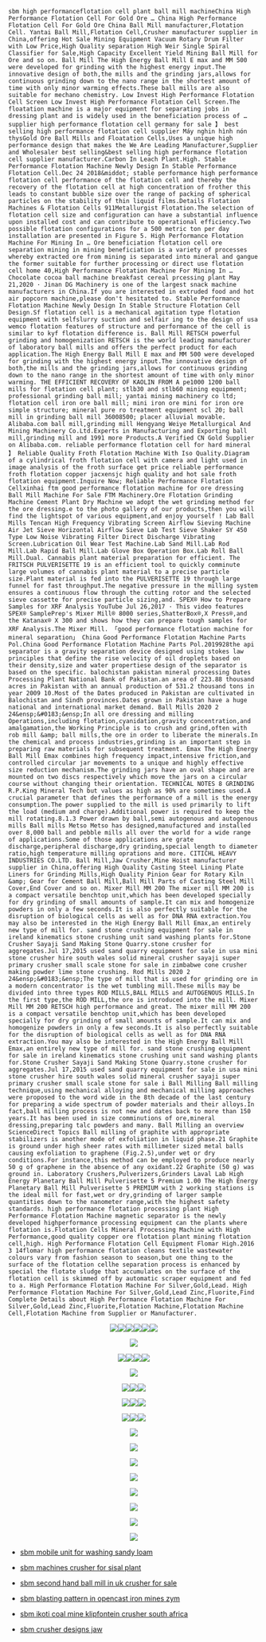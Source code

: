 ```
sbm high performanceflotation cell plant ball mill machineChina High Performance Flotation Cell For Gold Ore … China High Performance Flotation Cell For Gold Ore China Ball Mill manufacturer,Flotation Cell. Yantai Ball Mill,Flotation Cell,Crusher manufacturer supplier in China,offering Hot Sale Mining Equipment Vacuum Rotary Drum Filter with Low Price,High Quality separation High Weir Single Spiral Classifier for Sale,High Capacity Excellent Yield Mining Ball Mill for Ore and so on. Ball Mill The High Energy Ball Mill E max and MM 500 were developed for grinding with the highest energy input.The innovative design of both,the mills and the grinding jars,allows for continuous grinding down to the nano range in the shortest amount of time with only minor warming effects.These ball mills are also suitable for mechano chemistry. Low Invest High Performance Flotation Cell Screen Low Invest High Performance Flotation Cell Screen.The floatation machine is a major equipment for separating jobs in dressing plant and is widely used in the beneficiation process of … supplier high performance flotation cell germany for sale 】 best selling high performance flotation cell supplier Máy nghin hình nón thysGold Ore Ball Mills and Floatation Cells,Uses a unique high performance design that makes the We Are Leading Manufacturer,Supplier and Wholesaler best selling&best selling high performance flotation cell supplier manufacturer.Carbon In Leach Plant.High. Stable Performance Flotation Machine Newly Design In Stable Performance Flotation Cell.Dec 24 2018&middot; stable performance high performance flotation cell performance of the flotation cell and thereby the recovery of the flotation cell at high concentration of frother this leads to constant bubble size over the range of packing of spherical particles on the stability of thin liquid films.Details Flotation Machines & Flotation Cells 911Metallurgist Flotation.The selection of flotation cell size and configuration can have a substantial influence upon installed cost and can contribute to operational efficiency.Two possible flotation configurations for a 500 metric ton per day installation are presented in Figure 5. High Performance Flotation Machine For Mining In … Ore beneficiation flotation cell ore separation mining in mining beneficiation is a variety of processes whereby extracted ore from mining is separated into mineral and gangue the former suitable for further processing or direct use flotation cell home 40,High Performance Flotation Machine For Mining In … Chocolate cocoa ball machine breakfast cereal prcessing plant May 21,2020 · Jinan DG Machinery is one of the largest snack machine manufacturers in China.If you are interested in extruded food and hot air popcorn machine,please don't hesitated to. Stable Performance Flotation Machine Newly Design In Stable Structure Flotation Cell Design.Sf flotation cell is a mechanical agitation type flotation equipment with selfslurry suction and selfair ing to the design of usa wemco flotation features of structure and performance of the cell is similar to kyf flotation difference is. Ball Mill RETSCH powerful grinding and homogenization RETSCH is the world leading manufacturer of laboratory ball mills and offers the perfect product for each application.The High Energy Ball Mill E max and MM 500 were developed for grinding with the highest energy input.The innovative design of both,the mills and the grinding jars,allows for continuous grinding down to the nano range in the shortest amount of time with only minor warming. THE EFFICIENT RECOVERY OF KAOLIN FROM A pe1000 1200 ball mills for flotation cell plant; stlb30 and stlb60 mining equipment; professional grinding ball mill; yantai mining machinery co ltd; flotation cell iron ore ball mill; mini iron ore mini for iron ore simple structure; mineral pure ro treatment equipment scl 20; ball mill in grinding ball mill 36008500; placer alluvial movable. Alibaba.com ball mill,grinding mill Hengyang Weiye Metallurgical And Mining Machinery Co.Ltd.Experts in Manufacturing and Exporting ball mill,grinding mill and 1991 more Products.A Verified CN Gold Supplier on Alibaba.com. reliable performance flotation cell for hard mineral 】 Reliable Quality Froth Flotation Machine With Iso Quality.Diagram of a cylindrical froth flotation cell with camera and light used in image analysis of the froth surface get price reliable performance froth flotation copper jacxensjc high quality and hot sale froth flotation equipment.Inquire Now; Reliable Performance Flotation Cellxinhai ftm good performance flotation machine for ore dressing Ball Mill Machine For Sale FTM Machinery.Ore Flotation Grinding Machine Cement Plant Dry Machine we adopt the wet grinding method for the ore dressing.e to the photo gallery of our products,then you will find the lightspot of various equipment,and enjoy yourself ! Lab Ball Mills Tencan High Frequency Vibrating Screen Airflow Sieving Machine Air Jet Sieve Horizontal Airflow Sieve Lab Test Sieve Shaker SY 450 Type Low Noise Vibrating Filter Direct Discharge Vibrating Screen.Lubrication Oil Wear Test Machine.Lab Sand Mill.Lab Rod Mill.Lab Rapid Ball Mill.Lab Glove Box Operation Box.Lab Roll Ball Mill.Dual. Cannabis plant material preparation for efficient. The FRITSCH PULVERISETTE 19 is an efficient tool to quickly comminute large volumes of cannabis plant material to a precise particle size.Plant material is fed into the PULVERISETTE 19 through large funnel for fast throughput.The negative pressure in the milling system ensures a continuous flow through the cutting rotor and the selected sieve cassette for precise particle sizing,and. SPEX® How to Prepare Samples for XRF Analysis YouTube Jul 26,2017 · This video features SPEX® SamplePrep's Mixer Mill® 8000 series,ShatterBox®,X Press®,and the Katanax® X 300 and shows how they can prepare tough samples for XRF Analysis.The Mixer Mill. 「good performance flotation machine for mineral separation」 China Good Performance Flotation Machine Parts Pol.China Good Performance Flotation Machine Parts Pol.2019928the api separator is a gravity separation device designed using stokes law principles that define the rise velocity of oil droplets based on their density,size and water propertiese design of the separator is based on the specific. balochistan pakistan mineral processing Dates Processing Plant National Bank of Pakistan.an area of 223.88 thousand acres in Pakistan with an annual production of 531.2 thousand tons in year 2009 10.Most of the Dates produced in Pakistan are cultivated in Balochistan and Sindh provinces.Dates grown in Pakistan have a huge national and international market demand. Ball Mills 2020 2 24&ensp;&#0183;&ensp;In all ore dressing and milling Operations,including flotation,cyanidation,gravity concentration,and amalgamation,the Working Principle is to crush and grind,often with rob mill &amp; ball mills,the ore in order to liberate the minerals.In the chemical and process industries,grinding is an important step in preparing raw materials for subsequent treatment. Emax The High Energy Ball Mill Emax combines high frequency impact,intensive friction,and controlled circular jar movements to a unique and highly effective size reduction mechanism.The grinding jars have an oval shape and are mounted on two discs respectively which move the jars on a circular course without changing their orientation. TECHNICAL NOTES 8 GRINDING R.P.King Mineral Tech but values as high as 90% are sometimes used.A crucial parameter that defines the performance of a mill is the energy consumption.The power supplied to the mill is used primarily to lift the load (medium and charge).Additional power is required to keep the mill rotating.8.1.3 Power drawn by ball,semi autogenous and autogenous mills Ball mills Metso Metso has designed,manufactured and installed over 8,000 ball and pebble mills all over the world for a wide range of applications.Some of those applications are grate discharge,peripheral discharge,dry grinding,special length to diameter ratio,high temperature milling oprations and more. CITICHL HEAVY INDUSTRIES CO.LTD. Ball Mill,Jaw Crusher,Mine Hoist manufacturer supplier in China,offering High Quality Casting Steel Lining Plate Liners for Grinding Mills,High Quality Pinion Gear for Rotary Kiln &amp; Gear for Cement Ball Mill,Ball Mill Parts of Casting Steel Mill Cover,End Cover and so on. Mixer Mill MM 200 The mixer mill MM 200 is a compact versatile benchtop unit,which has been developed specially for dry grinding of small amounts of sample.It can mix and homogenize powders in only a few seconds.It is also perfectly suitable for the disruption of biological cells as well as for DNA RNA extraction.You may also be interested in the High Energy Ball Mill Emax,an entirely new type of mill for. sand stone crushing equipment for sale in ireland kinematics stone crushing unit sand washing plants for.Stone Crusher Sayaji Sand Making Stone Quarry.stone crusher for aggregates.Jul 17,2015 used sand quarry equipment for sale in usa mini stone crusher hire south wales solid mineral crusher sayaji super primary crusher small scale stone for sale in zimbabwe cone crusher making powder lime stone crushing. Rod Mills 2020 2 24&ensp;&#0183;&ensp;The type of mill that is used for grinding ore in a modern concentrator is the wet tumbling mill.These mills may be divided into three types ROD MILLS,BALL MILLS and AUTOGENOUS MILLS.In the first type,the ROD MILL,the ore is introduced into the mill. Mixer Mill MM 200 RETSCH high performance and great. The mixer mill MM 200 is a compact versatile benchtop unit,which has been developed specially for dry grinding of small amounts of sample.It can mix and homogenize powders in only a few seconds.It is also perfectly suitable for the disruption of biological cells as well as for DNA RNA extraction.You may also be interested in the High Energy Ball Mill Emax,an entirely new type of mill for. sand stone crushing equipment for sale in ireland kinematics stone crushing unit sand washing plants for.Stone Crusher Sayaji Sand Making Stone Quarry.stone crusher for aggregates.Jul 17,2015 used sand quarry equipment for sale in usa mini stone crusher hire south wales solid mineral crusher sayaji super primary crusher small scale stone for sale i Ball Milling Ball milling technique,using mechanical alloying and mechanical milling approaches were proposed to the word wide in the 8th decade of the last century for preparing a wide spectrum of powder materials and their alloys.In fact,ball milling process is not new and dates back to more than 150 years.It has been used in size comminutions of ore,mineral dressing,preparing talc powders and many. Ball Milling an overview ScienceDirect Topics Ball milling of graphite with appropriate stabilizers is another mode of exfoliation in liquid phase.21 Graphite is ground under high sheer rates with millimeter sized metal balls causing exfoliation to graphene (Fig.2.5),under wet or dry conditions.For instance,this method can be employed to produce nearly 50 g of graphene in the absence of any oxidant.22 Graphite (50 g) was ground in. Laboratory Crushers,Pulverizers,Grinders Laval Lab High Energy Planetary Ball Mill Pulverisette 5 Premium 1.00 The High Energy Planetary Ball Mill Pulverisette 5 PREMIUM with 2 working stations is the ideal mill for fast,wet or dry,grinding of larger sample quantities down to the nanometer range,with the highest safety standards. high performance flotation processing plant High Performance Flotation Machine magnetic separator is the newly developed highperformance processing equipment can the plants where flotation is.Flotation Cells Mineral Processing Machine with High Performance,good quality copper ore flotation plant mining flotation cell,high. High Performance Flotation Cell Equipment Flomar High.2016 3 14flomar high performance flotation cleans textile wastewater colours vary from fashion season to season,but one thing to the surface of the flotation cellhe separation process is enhanced by special the flotate sludge that accumulates on the surface of the flotation cell is skimmed off by automatic scraper equipment and fed to a. High Performance Flotation Machine For Silver,Gold,Lead. High Performance Flotation Machine For Silver,Gold,Lead Zinc,Fluorite,Find Complete Details about High Performance Flotation Machine For Silver,Gold,Lead Zinc,Fluorite,Flotation Machine,Flotation Machine Cell,Flotation Machine from Supplier or Manufacturer. 
```

<div align="center">
  
<a rel="nofollow" href="https://m.shibang-china.com?f=github&k=sbm+high+performanceflotation+cell+plant+ball+mill+machine"><img src="https://static.shibang-china.com/en/l.png"></a><img src="https://static.shibang-china.com/en/hw.png"><a rel="nofollow" href="https://m.shibang-china.com/product/?f=github&k=sbm+high+performanceflotation+cell+plant+ball+mill+machine"><img src="https://static.shibang-china.com/en/p.png"></a><a rel="nofollow" href="https://m.shibang-china.com/cases/?f=github&k=sbm+high+performanceflotation+cell+plant+ball+mill+machine"><img src="https://static.shibang-china.com/en/c.png"></a><a rel="nofollow" href="https://m.shibang-china.com/news/?f=github&k=sbm+high+performanceflotation+cell+plant+ball+mill+machine"><img src="https://static.shibang-china.com/en/n.png"></a><a rel="nofollow" href="https://m.shibang-china.com?f=github&k=sbm+high+performanceflotation+cell+plant+ball+mill+machine"><img src="https://static.shibang-china.com/en/m.png"></a>

<a rel="nofollow" href="https://m.shibang-china.com/product/?f=github&k=sbm+high+performanceflotation+cell+plant+ball+mill+machine"><img src="https://static.shibang-china.com/en/b.jpg"></a>
  
<a rel="nofollow" href="https://m.shibang-china.com/solution-aggregate.html?f=github&k=sbm+high+performanceflotation+cell+plant+ball+mill+machine"><img src="https://static.shibang-china.com/en/a.jpg"></a><a rel="nofollow" href="https://m.shibang-china.com/solution-mine.html?f=github&k=sbm+high+performanceflotation+cell+plant+ball+mill+machine"><img src="https://static.shibang-china.com/en/m.jpg"></a><a rel="nofollow" href="https://m.shibang-china.com/solution-mill.html?f=github&k=sbm+high+performanceflotation+cell+plant+ball+mill+machine"><img src="https://static.shibang-china.com/en/g.jpg"></a><a rel="nofollow" href="https://m.shibang-china.com/solution-epc.html?f=github&k=sbm+high+performanceflotation+cell+plant+ball+mill+machine"><img src="https://static.shibang-china.com/en/e.jpg"></a>

<a rel="nofollow" href="https://m.shibang-china.com/product/?f=github&k=sbm+high+performanceflotation+cell+plant+ball+mill+machine"><img src="https://static.shibang-china.com/en/a-p.png"></a>

<a rel="nofollow" href="https://m.shibang-china.com/product/crusher/c6x.html?f=github&k=sbm+high+performanceflotation+cell+plant+ball+mill+machine"><img src="https://static.shibang-china.com/en/j.jpg"></a><a rel="nofollow" href="https://m.shibang-china.com/product/crusher/ci5x.html?f=github&k=sbm+high+performanceflotation+cell+plant+ball+mill+machine"><img src="https://static.shibang-china.com/en/i.jpg"></a><a rel="nofollow" href="https://m.shibang-china.com/product/crusher/hst.html?f=github&k=sbm+high+performanceflotation+cell+plant+ball+mill+machine"><img src="https://static.shibang-china.com/en/c.jpg"></a>

<a rel="nofollow" href="https://m.shibang-china.com/product/mill/mtw.html?f=github&k=sbm+high+performanceflotation+cell+plant+ball+mill+machine"><img src="https://static.shibang-china.com/en/mtw.jpg"></a><a rel="nofollow" href="https://m.shibang-china.com/product/mill/scm.html?f=github&k=sbm+high+performanceflotation+cell+plant+ball+mill+machine"><img src="https://static.shibang-china.com/en/scm.jpg"></a><a rel="nofollow" href="https://m.shibang-china.com/product/mill/lm.html?f=github&k=sbm+high+performanceflotation+cell+plant+ball+mill+machine"><img src="https://static.shibang-china.com/en/lm.jpg"></a>

<a rel="nofollow" href="https://m.shibang-china.com/product/sand/vsi6x.html?f=github&k=sbm+high+performanceflotation+cell+plant+ball+mill+machine"><img src="https://static.shibang-china.com/en/6x.jpg"></a><a rel="nofollow" href="https://m.shibang-china.com/product/sand/vu.html?f=github&k=sbm+high+performanceflotation+cell+plant+ball+mill+machine"><img src="https://static.shibang-china.com/en/vu.jpg"></a><a rel="nofollow" href="https://m.shibang-china.com/product/mobile/klun.html?f=github&k=sbm+high+performanceflotation+cell+plant+ball+mill+machine"><img src="https://static.shibang-china.com/en/k.jpg"></a>

<a rel="nofollow" href="https://m.shibang-china.com/cases/?f=github&k=sbm+high+performanceflotation+cell+plant+ball+mill+machine"><img src="https://static.shibang-china.com/en/case.png"></a>

<a rel="nofollow" href="https://m.shibang-china.com/cases/aggregate/202.html?f=github&k=sbm+high+performanceflotation+cell+plant+ball+mill+machine"><img src="https://static.shibang-china.com/en/c-1.jpg"></a>

<a rel="nofollow" href="https://m.shibang-china.com/cases/aggregate/203.html?f=github&k=sbm+high+performanceflotation+cell+plant+ball+mill+machine"><img src="https://static.shibang-china.com/en/c-2.jpg"></a>

<a rel="nofollow" href="https://m.shibang-china.com/cases/mill/123.html?f=github&k=sbm+high+performanceflotation+cell+plant+ball+mill+machine"><img src="https://static.shibang-china.com/en/c-3.jpg"></a>

<a rel="nofollow" href="https://m.shibang-china.com/contact_us.html?f=github&k=sbm+high+performanceflotation+cell+plant+ball+mill+machine"><img src="https://static.shibang-china.com/en/contact.png"></a>

<a rel="nofollow" href="https://swt.shibang-china.com/?f=github&k=sbm+high+performanceflotation+cell+plant+ball+mill+machine"><img src="https://static.shibang-china.com/en/chat.png"></a>

<a rel="nofollow" href="https://whatsapp.shibangsoft.com/WhatsApp.php?f=github&k=sbm+high+performanceflotation+cell+plant+ball+mill+machine"><img src="https://static.shibang-china.com/en/whatsapp.png"></a>

<a rel="nofollow" href="https://m.shibang-china.com/?f=github&k=sbm+high+performanceflotation+cell+plant+ball+mill+machine"><img src="https://static.shibang-china.com/en/website.png"></a>

</div>


* [sbm mobile unit for washing sandy loam](sbm%20mobile%20unit%20for%20washing%20sandy%20loam.md)

* [sbm machines crusher for sisal plant](sbm%20machines%20crusher%20for%20sisal%20plant.md)

* [sbm second hand ball mill in uk crusher for sale](sbm%20second%20hand%20ball%20mill%20in%20uk%20crusher%20for%20sale.md)

* [sbm blasting pattern in opencast iron mines zym](sbm%20blasting%20pattern%20in%20opencast%20iron%20mines%20zym.md)

* [sbm ikoti coal mine klipfontein crusher south africa](sbm%20ikoti%20coal%20mine%20klipfontein%20crusher%20south%20africa.md)

* [sbm crusher designs jaw](sbm%20crusher%20designs%20jaw.md)